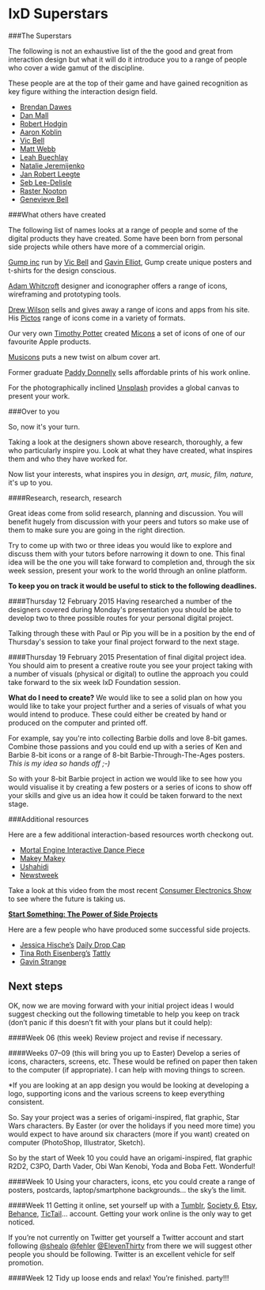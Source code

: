 IxD Superstars
==============

###The Superstars


The following is not an exhaustive list of the the good and great from interaction design but what it will do it introduce you to a range of people who cover a wide gamut of the discipline.

These people are at the top of their game and have gained recognition as key figure withing the interaction design field.

- [Brendan Dawes](http://brendandawes.com)
- [Dan Mall](http://danielmall.com)
- [Robert Hodgin](http://roberthodgin.com)
- [Aaron Koblin](http://www.aaronkoblin.com)
- [Vic Bell](http://www.vicbell.co.uk)
- [Matt Webb](http://berglondon.com/studio/matt-webb)
- [Leah Buechlay](http://leahbuechley.com)
- [Natalie Jeremijenko](http://www.nataliejeremijenko.com)
- [Jan Robert Leegte](http://www.leegte.org)
- [Seb Lee-Delisle](http://seb.ly)
- [Raster Nooton](http://www.raster-noton.net)
- [Genevieve Bell](http://newsroom.intel.com/community/intel_newsroom/bios?n=Genevieve%20Bell&f=searchAll)


###What others have created

The following list of names looks at a range of people and some of the digital products they have created. Some have been born from personal side projects while others have more of a commercial origin.

[Gump inc](http://gumpinc.com) run by [Vic Bell](http://www.vicbell.co.uk) and [Gavin Elliot](http://www.gavinelliott.co.uk), Gump create unique posters and t-shirts for the design conscious.

[Adam Whitcroft](http://adamwhitcroft.com) designer and iconographer offers a range of icons, wireframing and prototyping tools.

[Drew Wilson](http://drewwilson.com) sells and gives away a range of icons and apps from his site. His [Pictos](http://pictos.cc) range of icons come in a variety of formats.

Our very own [Timothy Potter](http://tejpotter.com) created [Micons](http://micons.tejpotter.com) a set of icons of one of our favourite Apple products.

[Musicons](http://musicons.co) puts a new twist on album cover art.

Former graduate [Paddy Donnelly](http://lefft.com) sells affordable prints of his work online.

For the photographically inclined [Unsplash](https://unsplash.com) provides a global canvas to present your work.

###Over to you

So, now it's your turn. 

Taking a look at the designers shown above research, thoroughly, a few who particularly inspire you. Look at what they have created, what inspires them and who they have worked for. 

Now list your interests, what inspires you in *design, art, music, film, nature,* it's up to you.

####Research, research, research

Great ideas come from solid research, planning and discussion. You will benefit hugely from discussion with your peers and tutors so make use of them to make sure you are going in the right direction. 

Try to come up with two or three ideas you would like to explore and discuss them with your tutors before narrowing it down to one. This final idea will be the one you will take forward to completion and, through the six week session, present your work to the world through an online platform.

**To keep you on track it would be useful to stick to the following deadlines.**

####Thursday 12 February 2015
Having researched a number of the designers covered during Monday's presentation you should be able to develop two to three possible routes for your personal digital project. 

Talking through these with Paul or Pip you will be in a position by the end of Thursday's session to take your final project forward to the next stage.


####Thursday 19 February 2015
Presentation of final digital project idea. You should aim to present a creative route you see your project taking with a number of visuals (physical or digital) to outline the approach you could take forward to the six week IxD Foundation session.

**What do I need to create?** We would like to see a solid plan on how you would like to take your project further and a series of visuals of what you would intend to produce. These could either be created by hand or produced on the computer and printed off. 

For example, say you're into collecting Barbie dolls and love 8-bit games. Combine those passions and you could end up with a series of Ken and Barbie 8-bit icons or a range of 8-bit Barbie-Through-The-Ages posters. *This is my idea so hands off ;-)* 

So with your 8-bit Barbie project in action we would like to see how you would visualise it by creating a few posters or a series of icons to show off your skills and give us an idea how it could be taken forward to the next stage.


###Additional resources

Here are a few additional interaction-based resources worth checkong out.

- [Mortal Engine Interactive Dance Piece](http://www.youtube.com/watch?v=sbjOMualLVs )
- [Makey Makey](http://makeymakey.com)
- [Ushahidi](http://www.ushahidi.com)
- [Newstweek](http://newstweek.com)

Take a look at this video from the most recent [Consumer Electronics Show](http://www.youtube.com/watch?v=Q31IRTwk4rM) to see where the future is taking us.


**[Start Something: The Power of Side Projects](https://medium.com/busy-building-things/start-something-the-power-of-side-projects-648223f673af)**

Here are a few people who have produced some successful side projects. 

- [Jessica Hische’s](http://jessicahische.is) [Daily Drop Cap](http://www.dailydropcap.com)
- [Tina Roth Eisenberg’s](http://www.swiss-miss.com) [Tattly](http://tattly.com)
- [Gavin Strange](http://www.jam-factory.com)
 
Next steps
----------

OK, now we are moving forward with your initial project ideas I would suggest checking out the following timetable to help you keep on track (don’t panic if this doesn’t fit with your plans but it could help):

####Week 06 (this week)
Review project and revise if necessary. 

####Weeks 07–09 (this will bring you up to Easter)
Develop a series of icons, characters, screens, etc. These would be refined on paper then taken to the computer (if appropriate). I can help with moving things to screen.

*If you are looking at an app design you would be looking at developing a logo, supporting icons and the various screens to keep everything consistent.

So. Say your project was a series of origami-inspired, flat graphic, Star Wars characters. By Easter (or over the holidays if you need more time) you would expect to have around six characters (more if you want) created on computer (PhotoShop, Illustrator, Sketch). 

So by the start of Week 10 you could have an origami-inspired, flat graphic R2D2, C3PO, Darth Vader, Obi Wan Kenobi, Yoda and Boba Fett. Wonderful!

####Week 10
Using your characters, icons, etc you could create a range of posters, postcards, laptop/smartphone backgrounds… the sky’s the limit.

####Week 11
Getting it online, set yourself up with a [Tumblr](https://www.tumblr.com/), [Society 6](http://society6.com), [Etsy](https://www.etsy.com/uk), [Behance](https://www.behance.net), [TicTail](https://tictail.com)… account. Getting your work online is the only way to get noticed. 

If you’re not currently on Twitter get yourself a Twitter account and start following [@shealo](https://twitter.com/shealo) [@fehler](https://twitter.com/fehler) [@ElevenThirty](https://twitter.com/eleventhirty) from there we will suggest other people you should be following. Twitter is an excellent vehicle for self promotion.

####Week 12
Tidy up loose ends and relax! You’re finished. party!!!

